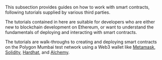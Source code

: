 This subsection provides guides on how to work with smart contracts, following tutorials supplied by various third parties.

The tutorials contained in here are suitable for developers who are either new to blockchain development on Ethereum, or want to understand the fundamentals of deploying and interacting with smart contracts.

The tutorials are walk-throughs to creating and deploying smart contracts on the Polygon Mumbai test network using a Web3 wallet like [Metamask](https://metamask.io), [Solidity](https://docs.soliditylang.org/en/v0.8.0/), [Hardhat](https://hardhat.org), and [Alchemy](https://alchemy.com/?a=polygon-docs).
